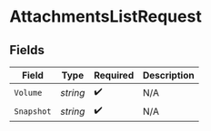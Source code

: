 # AttachmentsListRequest


## Fields

| Field              | Type               | Required           | Description        |
| ------------------ | ------------------ | ------------------ | ------------------ |
| `Volume`           | *string*           | :heavy_check_mark: | N/A                |
| `Snapshot`         | *string*           | :heavy_check_mark: | N/A                |